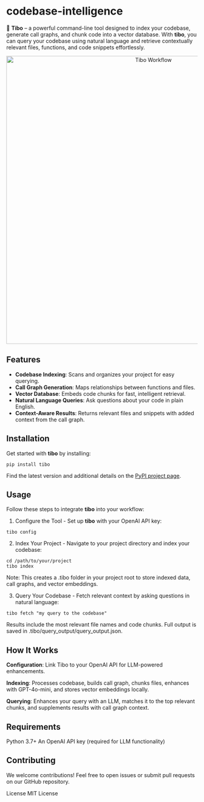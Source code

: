 # codebase-intelligence
🧩 **Tibo** – a powerful command-line tool designed to index your codebase, generate call graphs, and chunk code into a vector database. With **tibo**, you can query your codebase using natural language and retrieve contextually relevant files, functions, and code snippets effortlessly.

<p align="center">
  <img width="759" alt="Tibo Workflow" src="https://github.com/user-attachments/assets/1475103e-9810-420f-8ec2-c25d905ea543" />
</p>

## Features
- **Codebase Indexing**: Scans and organizes your project for easy querying.
- **Call Graph Generation**: Maps relationships between functions and files.
- **Vector Database**: Embeds code chunks for fast, intelligent retrieval.
- **Natural Language Queries**: Ask questions about your code in plain English.
- **Context-Aware Results**: Returns relevant files and snippets with added context from the call graph.
  
## Installation
Get started with **tibo** by installing:
```
pip install tibo
```
Find the latest version and additional details on the [PyPI project page](https://pypi.org/project/tibo/).

## Usage
Follow these steps to integrate **tibo** into your workflow:

1. Configure the Tool - Set up **tibo** with your OpenAI API key:
```
tibo config
```


2. Index Your Project - Navigate to your project directory and index your codebase:
```
cd /path/to/your/project
tibo index
```
Note: This creates a .tibo folder in your project root to store indexed data, call graphs, and vector embeddings.


3. Query Your Codebase - Fetch relevant context by asking questions in natural language:
```
tibo fetch "my query to the codebase"
```
Results include the most relevant file names and code chunks.
Full output is saved in .tibo/query_output/query_output.json.

## How It Works
**Configuration**: Link Tibo to your OpenAI API for LLM-powered enhancements.

**Indexing**: Processes codebase, builds call graph, chunks files, enhances with GPT-4o-mini, and stores vector embeddings locally.

**Querying**: Enhances your query with an LLM, matches it to the top relevant chunks, and supplements results with call graph context.


## Requirements
Python 3.7+
An OpenAI API key (required for LLM functionality)

## Contributing
We welcome contributions! Feel free to open issues or submit pull requests on our GitHub repository.

License
MIT License
